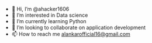 - 👋 Hi, I’m @ahacker1606
- 👀 I’m interested in Data science
- 🌱 I’m currently learning Python
- 💞️ I’m looking to collaborate on application development
- 📫 How to reach me alankarofficial16@gmail.com

<!---
ahacker1606/ahacker1606 is a ✨ special ✨ repository because its `README.md` (this file) appears on your GitHub profile.
You can click the Preview link to take a look at your changes.
--->
